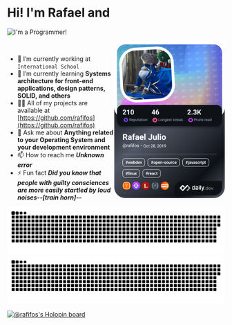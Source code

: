 # Hi! I'm Rafael and

![I'm a Programmer!](https://github.com/SAWARATSUKI/KawaiiLogos/blob/main/IamSeries/IamProgrammer!.png?raw=true)

<div align="left">
  <a target="_blank" href="https://app.daily.dev/Rafifos">
    <img alt="Rafael Julio's Dev Card" src="devcard.png" width="256" align="right" />
  </a>
</div>

<br />

- 🔭 I’m currently working at `International School`
- 🌱 I’m currently learning **Systems architecture for front-end applications, design patterns, SOLID, and others**
- 👨‍💻 All of my projects are available at [https://github.com/rafifos](https://github.com/rafifos)
- 💬 Ask me about **Anything related to your Operating System and your development environment**
- 📫 How to reach me **_Unknown error_**
- ⚡ Fun fact **_Did you know that people with guilty consciences are more easily startled by loud noises--[train horn]--_**

![GitHub Contribution Snake](github-contribution-grid-snake.svg#gh-light-mode-only)
![GitHub Contribution Snake (Dark Mode)](github-contribution-grid-snake-dark.svg#gh-dark-mode-only)

[![@rafifos's Holopin board](https://holopin.io/api/user/board?user=rafifos)](https://holopin.io/@rafifos)
